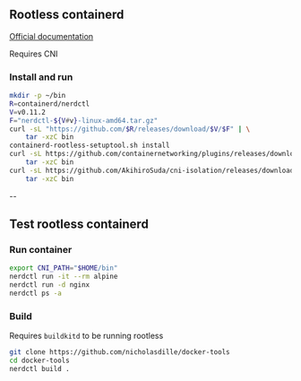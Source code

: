 ## Rootless containerd

[Official documentation](https://github.com/containerd/containerd/blob/main/docs/rootless.md)

Requires CNI

### Install and run

```bash
mkdir -p ~/bin
R=containerd/nerdctl
V=v0.11.2
F="nerdctl-${V#v}-linux-amd64.tar.gz"
curl -sL "https://github.com/$R/releases/download/$V/$F" | \
    tar -xzC bin
containerd-rootless-setuptool.sh install
curl -sL https://github.com/containernetworking/plugins/releases/download/v1.0.1/cni-plugins-linux-amd64-v1.0.1.tgz | \
    tar -xzC bin
curl -sL https://github.com/AkihiroSuda/cni-isolation/releases/download/v0.0.3/cni-isolation-amd64.tgz | \
    tar -xzC bin
```

--

## Test rootless containerd

### Run container

```bash
export CNI_PATH="$HOME/bin"
nerdctl run -it --rm alpine
nerdctl run -d nginx
nerdctl ps -a
```

### Build

Requires `buildkitd` to be running rootless

```bash
git clone https://github.com/nicholasdille/docker-tools
cd docker-tools
nerdctl build .
```

